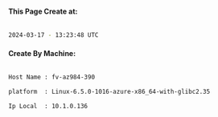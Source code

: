 
   
#### This Page Create at:

```bash

2024-03-17 - 13:23:48 UTC

```

#### Create By Machine:

```bash

Host Name : fv-az984-390

platform  : Linux-6.5.0-1016-azure-x86_64-with-glibc2.35

Ip Local  : 10.1.0.136

```

